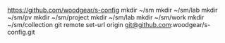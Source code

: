 https://github.com/woodgear/s-config
mkdir ~/sm
mkdir ~/sm/lab
mkdir ~/sm/pv
mkdir ~/sm/project
mkdir ~/sm/lab
mkdir ~/sm/work
mkdir ~/sm/collection
git remote set-url origin git@github.com:woodgear/s-config.git